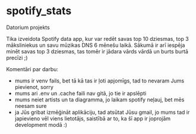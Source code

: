 # spotify_stats
Datorium projekts

Tika izveidota Spotify data app, kur var redēt savas top 10 dziesmas, top 3 māksliniekus un savu mūzikas DNS 6 mēnešu laikā. 
Sākumā ir arī iespēja minēt savas top 3 dziesmas, tas tomēr ir jādara vārds vārdā un burts burtā precīzi ;)

Komentāri par darbu:
- mums ir venv fails, bet tā kā tas ir ļoti apjomīgs, tad to nevaram Jums pievienot, sorry
- mums ari .env un .cache faili nav gitā, jo tie ir apslēpti
- mums neiet artists un ta diagramma, jo laikam spotify neļauj, bet mēs neesam sure
- ja Jūs gribat izmēģināt aplikāciju, tad atsūtat Jūsu gmail, jo mums tad ir japievieno vēl viens lietotājs, saistībā
ar to, ka šī app ir joprojām development modā :)
  

